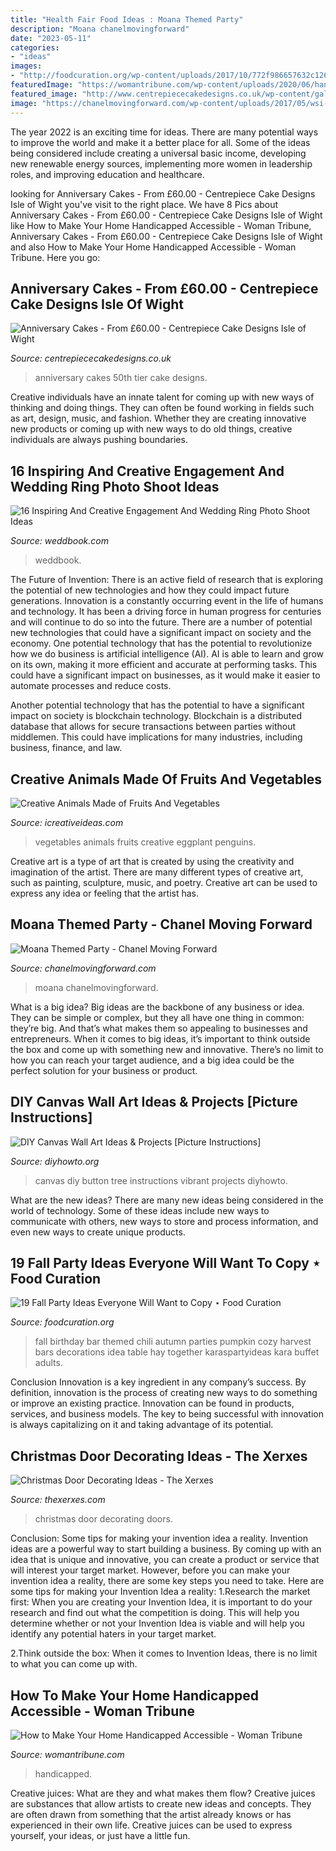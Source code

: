 ```yaml
---
title: "Health Fair Food Ideas : Moana Themed Party"
description: "Moana chanelmovingforward"
date: "2023-05-11"
categories:
- "ideas"
images:
- "http://foodcuration.org/wp-content/uploads/2017/10/772f986657632c126bb12657f2bf5cd5.jpg"
featuredImage: "https://womantribune.com/wp-content/uploads/2020/06/handicap-accessible-bathroom-1038x576.jpg"
featured_image: "http://www.centrepiececakedesigns.co.uk/wp-content/gallery/anniversary/50th-2-tier.jpg"
image: "https://chanelmovingforward.com/wp-content/uploads/2017/05/wsi-imageoptim-moana-punch.jpg"
---
```



The year 2022 is an exciting time for ideas. There are many potential ways to improve the world and make it a better place for all. Some of the ideas being considered include creating a universal basic income, developing new renewable energy sources, implementing more women in leadership roles, and improving education and healthcare.

	

		
looking for Anniversary Cakes - From £60.00 - Centrepiece Cake Designs Isle of Wight you've visit to the right place. We have 8 Pics about Anniversary Cakes - From £60.00 - Centrepiece Cake Designs Isle of Wight like How to Make Your Home Handicapped Accessible - Woman Tribune, Anniversary Cakes - From £60.00 - Centrepiece Cake Designs Isle of Wight and also How to Make Your Home Handicapped Accessible - Woman Tribune. Here you go:
		
    
## Anniversary Cakes - From £60.00 - Centrepiece Cake Designs Isle Of Wight

<img loading=lazy src="http://www.centrepiececakedesigns.co.uk/wp-content/gallery/anniversary/50th-2-tier.jpg" onerror="this.onerror=null;this.src='https://tse3.mm.bing.net/th?id=OIP.5tjOZe49cFrbtr5_TMuVLgHaJ-&amp;pid=15.1';" alt="Anniversary Cakes - From £60.00 - Centrepiece Cake Designs Isle of Wight">

_Source: centrepiececakedesigns.co.uk_

>anniversary cakes 50th tier cake designs. 

	

Creative individuals have an innate talent for coming up with new ways of thinking and doing things. They can often be found working in fields such as art, design, music, and fashion. Whether they are creating innovative new products or coming up with new ways to do old things, creative individuals are always pushing boundaries.

    
## 16 Inspiring And Creative Engagement And Wedding Ring Photo Shoot Ideas

<img loading=lazy src="http://s3.weddbook.com/t1/1/9/8/1982800/16-inspiring-and-creative-engagement-and-wedding-ring-photo-shoot-ideas.jpg" onerror="this.onerror=null;this.src='https://tse4.mm.bing.net/th?id=OIP.JfMDqtomxgHy0cmsI1gedQHaLH&amp;pid=15.1';" alt="16 Inspiring And Creative Engagement And Wedding Ring Photo Shoot Ideas">

_Source: weddbook.com_

>weddbook. 

	

The Future of Invention: There is an active field of research that is exploring the potential of new technologies and how they could impact future generations.
Innovation is a constantly occurring event in the life of humans and technology. It has been a driving force in human progress for centuries and will continue to do so into the future. There are a number of potential new technologies that could have a significant impact on society and the economy. 
One potential technology that has the potential to revolutionize how we do business is artificial intelligence (AI). AI is able to learn and grow on its own, making it more efficient and accurate at performing tasks. This could have a significant impact on businesses, as it would make it easier to automate processes and reduce costs. 

Another potential technology that has the potential to have a significant impact on society is blockchain technology. Blockchain is a distributed database that allows for secure transactions between parties without middlemen. This could have implications for many industries, including business, finance, and law.

    
## Creative Animals Made Of Fruits And Vegetables

<img loading=lazy src="https://www.icreativeideas.com/wp-content/uploads/2014/08/Creative-Animals-Made-of-Fruits-And-Vegetables-5.jpg" onerror="this.onerror=null;this.src='https://tse1.mm.bing.net/th?id=OIP.R_xN2gj-UoOLeHsAmv7thQHaH_&amp;pid=15.1';" alt="Creative Animals Made of Fruits And Vegetables">

_Source: icreativeideas.com_

>vegetables animals fruits creative eggplant penguins. 

	

Creative art is a type of art that is created by using the creativity and imagination of the artist. There are many different types of creative art, such as painting, sculpture, music, and poetry. Creative art can be used to express any idea or feeling that the artist has.

    
## Moana Themed Party - Chanel Moving Forward

<img loading=lazy src="https://chanelmovingforward.com/wp-content/uploads/2017/05/wsi-imageoptim-moana-punch.jpg" onerror="this.onerror=null;this.src='https://tse2.mm.bing.net/th?id=OIP.c5P2UzIsIUlQCOIQ45LwxQHaLL&amp;pid=15.1';" alt="Moana Themed Party - Chanel Moving Forward">

_Source: chanelmovingforward.com_

>moana chanelmovingforward. 

	

What is a big idea?
Big ideas are the backbone of any business or idea. They can be simple or complex, but they all have one thing in common: they’re big. And that’s what makes them so appealing to businesses and entrepreneurs. When it comes to big ideas, it’s important to think outside the box and come up with something new and innovative. There’s no limit to how you can reach your target audience, and a big idea could be the perfect solution for your business or product.

    
## DIY Canvas Wall Art Ideas &amp; Projects [Picture Instructions]

<img loading=lazy src="http://www.diyhowto.org/wp-content/uploads/DIYHowto-DIY-Canvas-Wall-Art-Ideas-Tutorials-Picture-Instructions-16.jpg" onerror="this.onerror=null;this.src='https://tse3.mm.bing.net/th?id=OIP.HJBLEHa-6aumcRhvfANYLgHaPl&amp;pid=15.1';" alt="DIY Canvas Wall Art Ideas &amp; Projects [Picture Instructions]">

_Source: diyhowto.org_

>canvas diy button tree instructions vibrant projects diyhowto. 

	

What are the new ideas?
There are many new ideas being considered in the world of technology. Some of these ideas include new ways to communicate with others, new ways to store and process information, and even new ways to create unique products.

    
## 19 Fall Party Ideas Everyone Will Want To Copy ⋆ Food Curation

<img loading=lazy src="http://foodcuration.org/wp-content/uploads/2017/10/772f986657632c126bb12657f2bf5cd5.jpg" onerror="this.onerror=null;this.src='https://tse3.mm.bing.net/th?id=OIP.gWJYfwt_IsRauoKdYLiROwHaLH&amp;pid=15.1';" alt="19 Fall Party Ideas Everyone Will Want to Copy ⋆ Food Curation">

_Source: foodcuration.org_

>fall birthday bar themed chili autumn parties pumpkin cozy harvest bars decorations idea table hay together karaspartyideas kara buffet adults. 

	

Conclusion
Innovation is a key ingredient in any company’s success. By definition, innovation is the process of creating new ways to do something or improve an existing practice. Innovation can be found in products, services, and business models. The key to being successful with innovation is always capitalizing on it and taking advantage of its potential.

    
## Christmas Door Decorating Ideas - The Xerxes

<img loading=lazy src="http://thexerxes.com/wp-content/uploads/2015/11/1214.jpg" onerror="this.onerror=null;this.src='https://tse4.mm.bing.net/th?id=OIP.HVvylgJtQHuoXWjoupqXFQHaJ4&amp;pid=15.1';" alt="Christmas Door Decorating Ideas - The Xerxes">

_Source: thexerxes.com_

>christmas door decorating doors. 

	

Conclusion: Some tips for making your invention idea a reality.
Invention ideas are a powerful way to start building a business. By coming up with an idea that is unique and innovative, you can create a product or service that will interest your target market. However, before you can make your invention idea a reality, there are some key steps you need to take. Here are some tips for making your Invention Idea a reality:
1.Research the market first: When you are creating your Invention Idea, it is important to do your research and find out what the competition is doing. This will help you determine whether or not your Invention Idea is viable and will help you identify any potential haters in your target market.

2.Think outside the box: When it comes to Invention Ideas, there is no limit to what you can come up with.

    
## How To Make Your Home Handicapped Accessible - Woman Tribune

<img loading=lazy src="https://womantribune.com/wp-content/uploads/2020/06/handicap-accessible-bathroom-1038x576.jpg" onerror="this.onerror=null;this.src='https://tse1.mm.bing.net/th?id=OIP.qtDuujnVP24qN1PKoJhuqgHaEH&amp;pid=15.1';" alt="How to Make Your Home Handicapped Accessible - Woman Tribune">

_Source: womantribune.com_

>handicapped. 

	

Creative juices: What are they and what makes them flow?
Creative juices are substances that allow artists to create new ideas and concepts. They are often drawn from something that the artist already knows or has experienced in their own life. Creative juices can be used to express yourself, your ideas, or just have a little fun.

